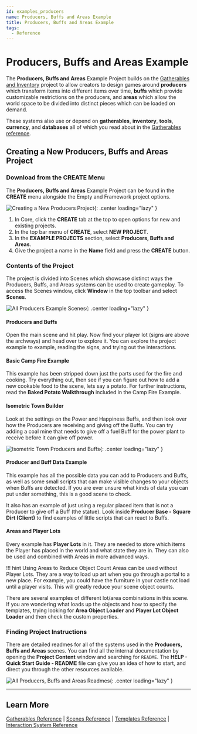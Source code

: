 ```yaml
---
id: examples_producers
name: Producers, Buffs and Areas Example
title: Producers, Buffs and Areas Example
tags:
  - Reference
---
```


# Producers, Buffs and Areas Example

The **Producers, Buffs and Areas** Example Project builds on the [Gatherables and Inventory](gatherables.md) project to allow creators to design games around **producers** which transform items into different items over time, **buffs** which provide customizable restrictions on the producers, and **areas** which allow the world space to be divided into distinct pieces which can be loaded on demand.

These systems also use or depend on **gatherables**, **inventory**, **tools**, **currency**, and **databases** all of which you read about in the [Gatherables reference](gatherables.md).

## Creating a New Producers, Buffs and Areas Project

### Download from the CREATE Menu

The **Producers, Buffs and Areas** Example Project can be found in the **CREATE** menu alongside the Empty and Framework project options.

![Creating a New Producers Project](../img/Producers/Producers_CreateNewProject.png){: .center loading="lazy" }

1. In Core, click the **CREATE** tab at the top to open options for new and existing projects.
2. In the top bar menu of **CREATE**, select **NEW PROJECT**.
3. In the **EXAMPLE PROJECTS** section, select **Producers, Buffs and Areas**.
4. Give the project a name in the **Name** field and press the **CREATE** button.

### Contents of the Project

The project is divided into Scenes which showcase distinct ways the Producers, Buffs, and Areas systems can be used to create gameplay. To access the Scenes window, click **Window** in the top toolbar and select **Scenes**.

![All Producers Example Scenes](../img/Producers/Producers_Scenes.png){: .center loading="lazy" }

#### Producers and Buffs

Open the main scene and hit play. Now find your player lot (signs are above the archways) and head over to explore it. You can explore the project example to example, reading the signs, and trying out the interactions.

#### Basic Camp Fire Example

This example has been stripped down just the parts used for the fire and cooking. Try everything out, then see if you can figure out how to add a new cookable food to the scene, lets say a potato. For further instructions, read the **Baked Potato Walkthrough** included in the Camp Fire Example.

#### Isometric Town Builder

Look at the settings on the Power and Happiness Buffs, and then look over how the Producers are receiving and giving off the Buffs. You can try adding a coal mine that needs to give off a fuel Buff for the power plant to receive before it can give off power.

![Isometric Town Producers and Buffs](../img/Producers/Producers_IsometricTownProducers.png){: .center loading="lazy" }

#### Producer and Buff Data Example

This example has all the possible data you can add to Producers and Buffs, as well as some small scripts that can make visible changes to your objects when Buffs are detected. If you are ever unsure what kinds of data you can put under something, this is a good scene to check.

It also has an example of just using a regular placed item that is not a Producer to give off a Buff (the statue). Look inside **Producer Base - Square Dirt (Client)** to find examples of little scripts that can react to Buffs.

#### Areas and Player Lots

Every example has **Player Lots** in it. They are needed to store which items the Player has placed in the world and what state they are in. They can also be used and combined with Areas in more advanced ways.

!!! hint Using Areas to Reduce Object Count
    Areas can be used without Player Lots. They are a way to load up art when you go through a portal to a new place. For example, you could have the furniture in your castle not load until a player visits. This will greatly reduce your scene object counts.

There are several examples of different lot/area combinations in this scene. If you are wondering what loads up the objects and how to specify the templates, trying looking for **Area Object Loader** and **Player Lot Object Loader** and then check the custom properties.

### Finding Project Instructions

There are detailed readmes for all of the systems used in the **Producers, Buffs and Areas** scenes. You can find all the internal documentation by opening the **Project Content** window and searching for `README`. The **HELP - Quick Start Guide - README** file can give you an idea of how to start, and direct you through the other resources available.

![All Producers, Buffs and Areas Readmes](../img/Producers/Producers_AllReadmes.png){: .center loading="lazy" }

---

## Learn More

[Gatherables Reference](gatherables.md) | [Scenes Reference](scenes.md) | [Templates Reference](templates.md) | [Interaction System Reference](interaction_system.md)
